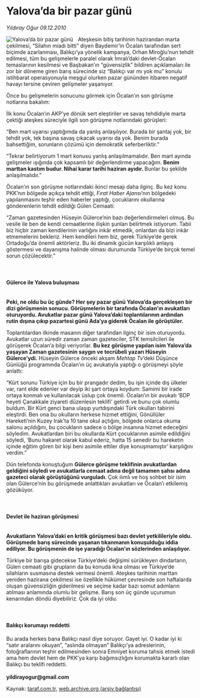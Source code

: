 # Yalova’da bir pazar günü

*Yıldıray Oğur 09.12.2010*

<div class="yazi"><img align="left" alt="Yalova’da bir pazar günü" border="0" src="http://www.taraf.com.tr/fotoraflar/makaleler/yalova-da-bir-pazar-gunu_3592_orijinal.jpg" style="border-right-width:10px; border-color:#FFFFFF"/><p>Ateşkesin bitiş tarihinin hazirandan marta çekilmesi, “Silahın miadı bitti” diyen Baydemir’in Öcalan tarafından sert biçimde azarlanması, Balıkçı’ya yönelik kampanya, Orhan Miroğlu’nun tehdit edilmesi, tüm bu gelişmelerle paralel olarak İmralı’daki devlet-Öcalan temaslarının kesilmesi ve Başbakan’ın “güvensizlik” bildiren açıklamaları ile zor bir döneme giren barış sürecinde siz “Balıkçı var mı yok mu” konulu istihbarat operasyonuyla meşgul olurken pazar gününden itibaren negatif havayı tersine çeviren gelişmeler yaşanıyor.</p>
<p>Önce bu gelişmelerin sonucunu görmek için Öcalan’ın son görüşme notlarına bakalım: </p>
<p>İlk konu Öcalan’ın AKP’ye dönük sert eleştiriler ve savaş tehdidiyle marta çektiği ateşkes süreciyle ilgili son görüşme notlarındaki görüşleri: </p>
<p>“Ben mart uyarısı yaptığımda da yanlış anlaşılıyor. Burada bir şantaj yok, bir tehdit yok, tek başına savaş çıkacak uyarısı da yok. Benim burada bahsettiğim, sorunların çözümü için demokratik seferberliktir.”</p>
<p>“Tekrar belirtiyorum 1 mart konusu yanlış anlaşılmamalıdır. Ben mart ayında gelişmeler ışığında çok kapsamlı bir değerlendirme yapacağım. <b>Benim marttan kastım budur. Nihai karar tarihi haziran ayıdır. </b>Bunlar bu şekilde anlaşılmalıdır.”</p>
<p>Öcalan’ın son görüşme notlarındaki ikinci mesajı daha ilginç. Bu kez konu PKK’nın bölgede açıkça tehdit ettiği, <i>Fırat Haber Ajansı</i>’nın bölgedeki yapılanmasını teşhir eden haberler yaptığı, çocuklarını okullarına gönderenlerin tehdit edildiği Gülen Cemaati:</p>
<p>“Zaman gazetesinden Hüseyin Gülerce’nin bazı değerlendirmeleri olmuş. Bu vesile ile ben de kendi cemaatlerine ilişkin şunları belirtmek istiyorum. Tabii biz hiçbir zaman kendilerinin varlığını inkâr etmedik, onlardan da bizi inkâr etmemelerini bekleriz. Hem kendileri hem biz, gerek Türkiye’de gerek Ortadoğu’da önemli aktörleriz. Bu iki dinamik gücün karşılıklı anlayış göstermesi ve dayanışma halinde olması durumunda Türkiye’de birçok temel sorun çözülecektir.”<br/><br/> </p>
<h4>Gülerce ile Yalova buluşması</h4>
<p><b><br/>Peki, ne oldu bu üç günde? Her şey pazar günü Yalova’da gerçekleşen bir dizi görüşmenin sonucu. Görüşmelerin bir tarafında Öcalan’ın avukatları oturuyordu. Avukatlar pazar günü Yalova’daki toplantılarının ardından rutin dışına çıkıp pazartesi günü Ada’ya giderek Öcalan ile görüştüler.</b></p>
<p>Toplantılardan ilkinde masanın diğer tarafından ilginç bir isim oturuyordu. Avukatlar uzun süredir zaman zaman gazeteciler, STK temsilcileri ile görüşerek Öcalan’a bilgi veriyorlar. <b>Bu kez görüşme yapılan isim Yalova’da yaşayan Zaman gazetesinin saygın ve tecrübeli yazarı Hüseyin Gülerce’ydi.</b> Hüseyin Gülerce önceki akşam <i>Mehtap Tv</i>’deki Düşünce Günlüğü programında Öcalan’ın üç avukatıyla yaptığı o görüşmeyi şöyle anlattı: </p>
<p>“Kürt sorunu Türkiye için bu bir prangadır dedim, bu işin içinde dış ülkeler var, rant elde edenler var deyip iki şart ortaya koydum: Samimi bir irade ortaya konmalı ve kullanılacak üslup çok önemli. Öcalan’ın bir avukatı ‘BDP heyeti Çanakkale ziyareti düzenlesin teklifi’ getirdi ve bunu çok olumlu buldum. Bir Kürt genci bana ulaşıp yurtdışındaki Türk okulları tabirini eleştirdi. Ben ona bu okulların herkese hizmet ettiğini, Gönüllüler Hareketi’nin Kuzey Irak’ta 10 tane okul açtığını, bölgede onlarca okuma salonu açıldığını, bu çocukların sadece o bölge insanına hizmet edeceğini söyledim. Avukatlardan biri bu okullarda Kürt çocuklarının asimile edildiğini söyledi, ‘Bunu hakaret olarak kabul ederiz, hatta 15 senedir bu hareketin içinde eğitim gören bir kişi beni asimile ettiler diye konuşmamıştır’ karşılığını verdim.”</p>
<p>Dün telefonda konuştuğum <b>Gülerce görüşme teklifinin avukatlardan geldiğini söyledi ve avukatlarla cemaat adına değil tamamen şahsı adına gazeteci olarak görüştüğünü vurguladı</b>. Çok ılımlı ve hoş sohbet bir isim olan Gülerce’nin bu görüşmede anlattıkları avukatları ve Öcalan’ı etkilemiş gözüküyor. <br/><br/> </p>
<h4>Devlet ile haziran görüşmesi </h4>
<p><b><br/>Avukatların Yalova’daki en kritik görüşmesi bazı devlet yetkilileriyle oldu. Görüşmede barış sürecinde yaşanan tıkanmanın konuşulduğu iddia ediliyor. Bu görüşmenin de işe yaradığı Öcalan’ın sözlerinden anlaşılıyor. </b></p>
<p>Türkiye bir barışa gidecekse Türkiye’deki değişimi sürükleyen dindarların, Gülen cemaati gibi grupların da bu konuda ikna olması ve Türkiye’de silahların susmasına destek vermesi önemli. Ateşkes tarihinin marttan yeniden hazirana çekilmesi ise özellikle hükümet çevresinde son haftalarda oluşan güvensizliğin giderilmesi ve seçime kadar bazı somut adımların atılması anlamında olumlu bir gelişme. Barış son üç günde uçurumun kenarından döndü diyebiliriz. Çok da iyi oldu.  <br/><br/> </p>
<h4>Balıkçı korumayı reddetti</h4>
<p>Bu arada herkes bana Balıkçı nasıl diye soruyor. Gayet iyi. O kadar iyi ki “satır aralarını okuyan”, “aslında olmayan” Balıkçı’ya adreslerinin, fotoğraflarının teşhir edilmesinden sonra Emniyet koruma tahsis etmek istedi ama hem devlet hem de PKK’ya karşı bağımsızlığını korumakta kararlı olan Balıkçı bu teklifi reddetti.<br/><br/><b>yildirayogur@gmail.com</b><b> </b></p></div>

Kaynak: [taraf.com.tr](http://www.taraf.com.tr:80/yildiray-ogur/makale-yalova-da-bir-pazar-gunu.htm), [web.archive.org (arşiv bağlantısı)](http://web.archive.org/web/20101210163820/http://www.taraf.com.tr:80/yildiray-ogur/makale-yalova-da-bir-pazar-gunu.htm)
